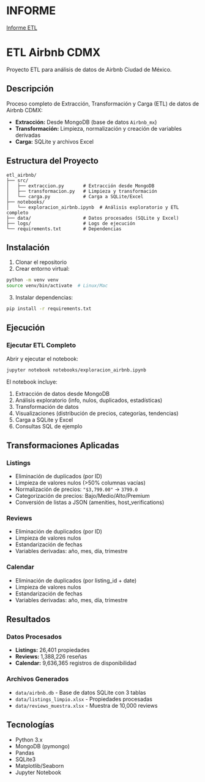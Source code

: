 # INFORME
[Informe ETL](https://github.com/DiegoRdrz/ETL)

# ETL Airbnb CDMX

Proyecto ETL para análisis de datos de Airbnb Ciudad de México.

## Descripción

Proceso completo de Extracción, Transformación y Carga (ETL) de datos de Airbnb CDMX:

- **Extracción:** Desde MongoDB (base de datos `Airbnb_mx`)
- **Transformación:** Limpieza, normalización y creación de variables derivadas
- **Carga:** SQLite y archivos Excel

## Estructura del Proyecto

```
etl_airbnb/
├── src/
│   ├── extraccion.py       # Extracción desde MongoDB
│   ├── transformacion.py   # Limpieza y transformación
│   └── carga.py            # Carga a SQLite/Excel
├── notebooks/
│   └── exploracion_airbnb.ipynb  # Análisis exploratorio y ETL completo
├── data/                   # Datos procesados (SQLite y Excel)
├── logs/                   # Logs de ejecución
└── requirements.txt        # Dependencias
```

## Instalación

1. Clonar el repositorio
2. Crear entorno virtual:

```bash
python -m venv venv
source venv/bin/activate  # Linux/Mac
```

3. Instalar dependencias:

```bash
pip install -r requirements.txt
```

## Ejecución

### Ejecutar ETL Completo

Abrir y ejecutar el notebook:

```bash
jupyter notebook notebooks/exploracion_airbnb.ipynb
```

El notebook incluye:

1. Extracción de datos desde MongoDB
2. Análisis exploratorio (info, nulos, duplicados, estadísticas)
3. Transformación de datos
4. Visualizaciones (distribución de precios, categorías, tendencias)
5. Carga a SQLite y Excel
6. Consultas SQL de ejemplo

## Transformaciones Aplicadas

### Listings

- Eliminación de duplicados (por ID)
- Limpieza de valores nulos (>50% columnas vacías)
- Normalización de precios: `"$3,799.00"` → `3799.0`
- Categorización de precios: Bajo/Medio/Alto/Premium
- Conversión de listas a JSON (amenities, host_verifications)

### Reviews

- Eliminación de duplicados (por ID)
- Limpieza de valores nulos
- Estandarización de fechas
- Variables derivadas: año, mes, día, trimestre

### Calendar

- Eliminación de duplicados (por listing_id + date)
- Limpieza de valores nulos
- Estandarización de fechas
- Variables derivadas: año, mes, día, trimestre

## Resultados

### Datos Procesados

- **Listings:** 26,401 propiedades
- **Reviews:** 1,388,226 reseñas
- **Calendar:** 9,636,365 registros de disponibilidad

### Archivos Generados

- `data/airbnb.db` - Base de datos SQLite con 3 tablas
- `data/listings_limpio.xlsx` - Propiedades procesadas
- `data/reviews_muestra.xlsx` - Muestra de 10,000 reviews

## Tecnologías

- Python 3.x
- MongoDB (pymongo)
- Pandas
- SQLite3
- Matplotlib/Seaborn
- Jupyter Notebook
